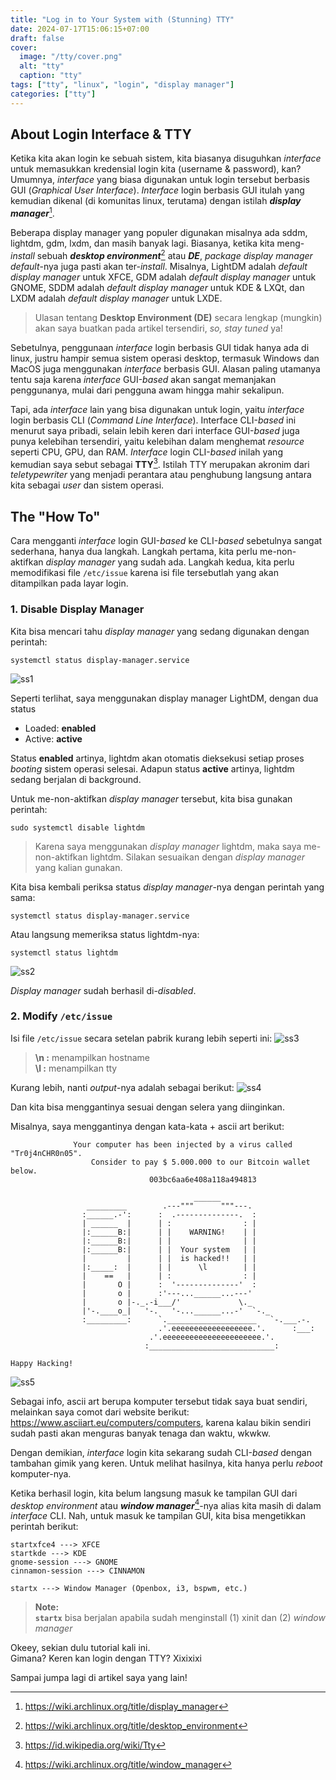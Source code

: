 ```yaml
---
title: "Log in to Your System with (Stunning) TTY"
date: 2024-07-17T15:06:15+07:00
draft: false		
cover: 
  image: "/tty/cover.png"
  alt: "tty"
  caption: "tty"
tags: ["tty", "linux", "login", "display manager"]
categories: ["tty"]
---
```


## About Login Interface & TTY

Ketika kita akan login ke sebuah sistem, kita biasanya disuguhkan *interface* untuk memasukkan kredensial login kita (username & password), kan? Umumnya, *interface* yang biasa digunakan untuk login tersebut berbasis GUI (*Graphical User Interface*). *Interface* login berbasis GUI itulah yang kemudian dikenal (di komunitas linux, terutama) dengan istilah ***display manager***[^1].

Beberapa display manager yang populer digunakan misalnya ada sddm, lightdm, gdm, lxdm, dan masih banyak lagi. Biasanya, ketika kita meng-*install* sebuah ***desktop environment***[^2] atau ***DE***, *package display manager* *default*-nya juga pasti akan ter-*install*. Misalnya, LightDM adalah *default display manager* untuk XFCE, GDM adalah *default display manager* untuk GNOME, SDDM adalah *default display manager* untuk KDE & LXQt, dan LXDM adalah *default display manager* untuk LXDE.

> Ulasan tentang **Desktop Environment (DE)** secara lengkap (mungkin) akan saya buatkan pada artikel tersendiri, *so, stay tuned* ya!

Sebetulnya, penggunaan *interface* login berbasis GUI tidak hanya ada di linux, justru hampir semua sistem operasi desktop, termasuk Windows dan MacOS juga menggunakan *interface* berbasis GUI. Alasan paling utamanya tentu saja karena *interface* GUI-*based* akan sangat memanjakan penggunanya, mulai dari pengguna awam hingga mahir sekalipun.  

Tapi, ada *interface* lain yang bisa digunakan untuk login, yaitu *interface* login berbasis CLI (*Command Line Interface*). Interface CLI-*based* ini menurut saya pribadi, selain lebih keren dari interface GUI-*based* juga punya kelebihan tersendiri, yaitu kelebihan dalam menghemat *resource* seperti CPU, GPU, dan RAM. *Interface* login CLI-*based* inilah yang kemudian saya sebut sebagai **TTY**[^3]. Istilah TTY merupakan akronim dari *teletypewriter* yang menjadi perantara atau penghubung langsung antara kita sebagai *user* dan sistem operasi.

## The "How To"

Cara mengganti *interface* login GUI-*based* ke CLI-*based* sebetulnya sangat sederhana, hanya dua langkah. Langkah pertama, kita perlu me-non-aktifkan *display manager* yang sudah ada. Langkah kedua, kita perlu memodifikasi file `/etc/issue` karena isi file tersebutlah yang akan ditampilkan pada layar login.

### 1. Disable Display Manager

Kita bisa mencari tahu *display manager* yang sedang digunakan dengan perintah:
```shell
systemctl status display-manager.service
```
![ss1](/tty/ss1.png)

Seperti terlihat, saya menggunakan display manager LightDM, dengan dua status
- Loaded: **enabled**
- Active: **active**

Status **enabled** artinya, lightdm akan otomatis dieksekusi setiap proses *booting* sistem operasi selesai. Adapun status **active** artinya, lightdm sedang berjalan di background.

Untuk me-non-aktifkan *display manager* tersebut, kita bisa gunakan perintah:
```shell
sudo systemctl disable lightdm
```
> Karena saya menggunakan *display manager* lightdm, maka saya me-non-aktifkan lightdm. Silakan sesuaikan dengan *display manager* yang kalian gunakan.

Kita bisa kembali periksa status *display manager*-nya dengan perintah yang sama:
```shell
systemctl status display-manager.service
```

Atau langsung memeriksa status lightdm-nya:
```shell
systemctl status lightdm
```
![ss2](/tty/ss2.png)

*Display manager* sudah berhasil di-*disabled*.

### 2. Modify `/etc/issue`

Isi file `/etc/issue` secara setelan pabrik kurang lebih seperti ini:
![ss3](/tty/ss3.png)

> **\n :** menampilkan hostname  
> **\l :** menampilkan tty

Kurang lebih, nanti *output*-nya adalah sebagai berikut:
![ss4](/tty/ss4.png)


Dan kita bisa menggantinya sesuai dengan selera yang diinginkan.

Misalnya, saya menggantinya dengan kata-kata + ascii art berikut:
```shell
              Your computer has been injected by a virus called "Tr0j4nCHR0n05".
                  Consider to pay $ 5.000.000 to our Bitcoin wallet below.
                               003bc6aa6e408a118a494813

                                         ______
                 _________        .---"""      """---.
                :______.-':      :  .--------------.  :
                | ______  |      | :                : |
                |:______B:|      | |    WARNING!    | |
                |:______B:|      | |                | |
                |:______B:|      | |  Your system   | |
                |         |      | |  is hacked!!   | |
                |:_____:  |      | |      \l        | |
                |    ==   |      | :                : |
                |       O |      :  '--------------'  :
                |       o |      :'---...______...---'
                |       o |-._.-i___/'             \._
                |'-.____o_|   '-.   '-...______...-'  `-._
                :_________:      `.____________________   `-.___.-.
                                 .'.eeeeeeeeeeeeeeeeee.'.      :___:
                               .'.eeeeeeeeeeeeeeeeeeeeee.'.
                              :____________________________:

Happy Hacking!
```
![ss5](/tty/ss5.png)

Sebagai info, ascii art berupa komputer tersebut tidak saya buat sendiri, melainkan saya comot dari website 
berikut: https://www.asciiart.eu/computers/computers, karena kalau bikin sendiri sudah pasti akan menguras banyak tenaga dan waktu, wkwkw.

Dengan demikian, *interface* login kita sekarang sudah CLI-*based* dengan tambahan gimik yang keren. Untuk melihat hasilnya, kita hanya perlu *reboot* komputer-nya.

Ketika berhasil login, kita belum langsung masuk ke tampilan GUI dari *desktop environment* atau ***window manager***[^4]-nya alias kita masih di dalam *interface* CLI. Nah, untuk masuk ke tampilan GUI, kita bisa mengetikkan perintah berikut:

```shell
startxfce4 ---> XFCE
startkde ---> KDE
gnome-session ---> GNOME
cinnamon-session ---> CINNAMON

startx ---> Window Manager (Openbox, i3, bspwm, etc.)
```
> **Note:**  
> **`startx`** bisa berjalan apabila sudah menginstall (1) xinit dan (2) *window manager*

Okeey, sekian dulu tutorial kali ini.  
Gimana? Keren kan login dengan TTY? Xixixixi

Sampai jumpa lagi di artikel saya yang lain!


[^1]: https://wiki.archlinux.org/title/display_manager
[^2]: https://wiki.archlinux.org/title/desktop_environment
[^3]: https://id.wikipedia.org/wiki/Tty
[^4]: https://wiki.archlinux.org/title/window_manager
